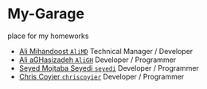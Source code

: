 My-Garage
=========

place for my homeworks

* [Ali Mihandoost `AliMD`](https://github.com/AliMD) Technical Manager / Developer
* [Ali aGHasizadeh `AliGH`](https://github.com/AliGH) Developer / Programmer
* [Seyed Mojtaba Seyedi `seyedi`](https://github.com/seyedi) Developer / Programmer
* [Chris Coyier `chriscoyier`](https://github.com/chriscoyier) Developer / Programmer
